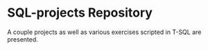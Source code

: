 # SQL-projects Repository
A couple projects as well as various exercises scripted in T-SQL are presented. 
